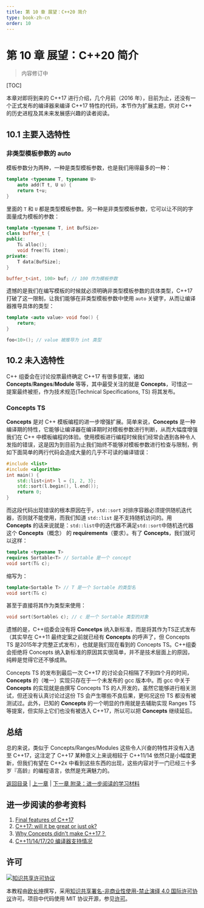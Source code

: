 ```yaml
---
title: 第 10 章 展望：C++20 简介
type: book-zh-cn
order: 10
---
```


# 第 10 章 展望：C++20 简介

> 内容修订中

[TOC]

本章对即将到来的 C++17 进行介绍，几个月前（2016 年），目前为止，还没有一个正式发布的编译器来编译 C++17 特性的代码，本节作为扩展主题，供对 C++ 的历史进程及其未来发展感兴趣的读者阅读。

## 10.1 主要入选特性

### 非类型模板参数的 auto

模板参数分为两种，一种是类型模板参数，也是我们用得最多的一种：

```cpp
template <typename T, typename U>
    auto add(T t, U u) {
    return t+u;
}
```

里面的 `T` 和 `U` 都是类型模板参数。另一种是非类型模板参数，它可以让不同的字面量成为模板的参数：

```cpp
template <typename T, int BufSize>
class buffer_t {
public:
    T& alloc();
    void free(T& item);
private:
    T data[BufSize];
}

buffer_t<int, 100> buf; // 100 作为模板参数
```

遗憾的是我们在编写模板的时候就必须明确非类型模板参数的具体类型，C++17 打破了这一限制，让我们能够在非类型模板参数中使用 `auto` 关键字，从而让编译器推导具体的类型：

```cpp
template <auto value> void foo() {
    return;
}

foo<10>(); // value 被推导为 int 类型
```

## 10.2 未入选特性

C++ 组委会在讨论投票最终确定 C++17 有很多提案，诸如 **Concepts**/**Ranges**/**Module** 等等，其中最受关注的就是 **Concepts**，可惜这一提案最终被拒，作为技术规范(Technical Specifications, TS) 将其发布。

### Concepts TS

**Concepts** 是对 C++ 模板编程的进一步增强扩展。简单来说，**Concepts** 是一种编译期的特性，它能够让编译器在编译期时对模板参数进行判断，从而大幅度增强我们在 C++ 中模板编程的体验。使用模板进行编程时候我们经常会遇到各种令人发指的错误，这是因为到目前为止我们始终不能够对模板参数进行检查与限制，例如下面简单的两行代码会造成大量的几乎不可读的编译错误：

```cpp
#include <list>
#include <algorithm>
int main() {
    std::list<int> l = {1, 2, 3};
    std::sort(l.begin(), l.end());
    return 0;
}
```

而这段代码出现错误的根本原因在于，`std::sort` 对排序容器必须提供随机迭代器，否则就不能使用，而我们知道 `std::list` 是不支持随机访问的。用 **Concepts** 的话来说就是：`std::list`中的迭代器不满足`std::sort`中随机迭代器这个 **Concepts**（概念） 的 **requirements**（要求）。有了 **Concepts**，我们就可以这样：

```cpp
template <typename T>
requires Sortable<T> // Sortable 是一个 concept
void sort(T& c);
```

缩写为：

```cpp
template<Sortable T> // T 是一个 Sortable 的类型名
void sort(T& c)
```

甚至于直接将其作为类型来使用：

```cpp
void sort(Sortable& c); // c 是一个 Sortable 类型的对象
```

遗憾的是，C++组委会没有将 **Concetps** 纳入新标准，而是将其作为TS正式发布（其实早在 C++11 最终定案之前就已经有 **Concepts** 的呼声了，但 Concepts TS 是2015年才完整正式发布），也就是我们现在看到的 Concepts TS。C++组委会拒绝将 Concepts 纳入新标准的原因其实很简单，并不是技术层面上的原因，纯粹是觉得它还不够成熟。

Concepts TS 的发布到最后一次 C++17 的讨论会只相隔了不到四个月的时间，**Concepts** 的（唯一）实现只存在于一个未发布的 gcc 版本中。而 gcc 中关于 **Concepts** 的实现就是由撰写 Concepts TS 的人开发的，虽然它能够进行相关测试，但还没有认真讨论过这份 TS 会产生哪些不良后果，更何况这份 TS 都没有被测试过。此外，已知的 **Concepts** 的一个明显的作用就是去辅助实现 Ranges TS 等提案，但实际上它们也没有被选入 C++17，所以可以把 **Concepts** 继续延后。

## 总结

总的来说，类似于 Concepts/Ranges/Modules 这些令人兴奋的特性并没有入选至 C++17，这注定了 C++17 某种意义上来说相较于 C++11/14 依然只是小幅度更新，但我们有望在 C++2x 中看到这些东西的出现，这些内容对于一门已经三十多岁『高龄』的编程语言，依然是充满魅力的。

[返回目录](./toc.md) | [上一章](./09-others.md) | [下一章 附录：进一步阅读的学习材料](./appendix1.md)


## 进一步阅读的参考资料

1. [Final features of C++17](https://meetingcpp.com/index.php/br/items/final-features-of-c17.html)
2. [C++17: will it be great or just ok?](https://codeplay.com/public/uploaded/filehost/0cbdaf_c++17post-oulu2016.pdf)
3. [Why Concepts didn't make C++17？](http://honermann.net/blog/2016/03/06/why-concepts-didnt-make-cxx17/)
4. [C++11/14/17/20 编译器支持情况](http://en.cppreference.com/w/cpp/compiler_support)

## 许可

<a rel="license" href="http://creativecommons.org/licenses/by-nc-nd/4.0/"><img alt="知识共享许可协议" style="border-width:0" src="https://i.creativecommons.org/l/by-nc-nd/4.0/80x15.png" /></a>

本教程由[欧长坤](https://github.com/changkun)撰写，采用[知识共享署名-非商业性使用-禁止演绎 4.0 国际许可协议](http://creativecommons.org/licenses/by-nc-nd/4.0/)许可。项目中代码使用 MIT 协议开源，参见[许可](../../LICENSE)。